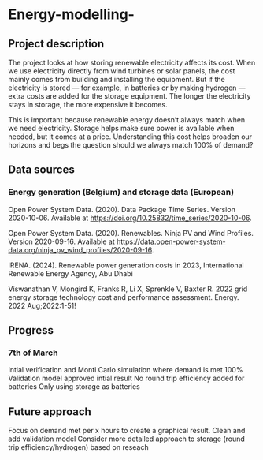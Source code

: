# Energy-modelling-
## Project description
The project looks at how storing renewable electricity affects its cost. When we use electricity directly from wind turbines or solar panels, the cost mainly comes from building and installing the equipment. But if the electricity is stored — for example, in batteries or by making hydrogen — extra costs are added for the storage equipment. The longer the electricity stays in storage, the more expensive it becomes.

This is important because renewable energy doesn’t always match when we need electricity. Storage helps make sure power is available when needed, but it comes at a price. Understanding this cost helps broaden our horizons and begs the question should we always match 100% of demand?

## Data sources
### Energy generation (Belgium) and storage data (European)
Open Power System Data. (2020). Data Package Time Series. Version 2020-10-06. Available at https://doi.org/10.25832/time_series/2020-10-06.

Open Power System Data. (2020). Renewables. Ninja PV and Wind Profiles. Version 2020-09-16. Available at https://data.open-power-system-data.org/ninja_pv_wind_profiles/2020-09-16.

IRENA. (2024). Renewable power generation costs in 2023, International Renewable Energy Agency, Abu Dhabi

Viswanathan V, Mongird K, Franks R, Li X, Sprenkle V, Baxter R. 2022 grid energy storage technology cost and performance assessment. Energy. 2022 Aug;2022:1-51!

## Progress
### 7th of March
Intial verification and Monti Carlo simulation where demand is met 100%
Validation model approved intial result 
No round trip efficiency added for batteries
Only using storage as batteries

## Future approach
Focus on demand met per x hours to create a graphical result.
Clean and add validation model
Consider more detailed approach to storage (round trip efficiency/hydrogen) based on reseach
